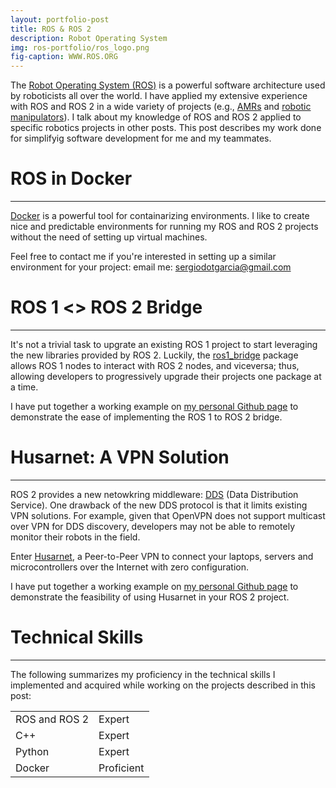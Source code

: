 ```yaml
---
layout: portfolio-post
title: ROS & ROS 2
description: Robot Operating System
img: ros-portfolio/ros_logo.png
fig-caption: WWW.ROS.ORG
---
```


The [Robot Operating System (ROS)](https://www.ros.org/) is a powerful software
architecture used by roboticists all over the world. I have applied my extensive
experience with ROS and ROS 2 in a wide variety of projects
(e.g., [AMRs](https://www.sergiogarciavergara.com/portfolio/02-amr/)
and
[robotic manipulators](https://www.sergiogarciavergara.com/portfolio/03-robotic-manipulation/)). I
talk about my knowledge of ROS and ROS 2 applied to specific robotics projects
in other posts. This post describes my work done for simplifyig software
development for me and my teammates.

# ROS in Docker <a id="headerlink" name="ros-docker" href="#ros-docker" title="Permalink to this headline"></a>
------------------

[Docker](https://www.docker.com/) is a powerful tool for containarizing
environments. I like to create nice and predictable environments for running my
ROS and ROS 2 projects without the need of setting up virtual machines.

Feel free to contact me if you're interested in setting up a similar environment
for your project:
email me: [sergiodotgarcia@gmail.com](mailto:sergiodotgarcia@gmail.com)

# ROS 1 <> ROS 2 Bridge <a id="headerlink" name="ros-bridge" href="#ros-bridge" title="Permalink to this headline"></a>
------------------

It's not a trivial task to upgrate an existing ROS 1 project to start leveraging
the new libraries provided by ROS 2. Luckily,
the [ros1_bridge](https://github.com/ros2/ros1_bridge) package allows ROS 1
nodes to interact with ROS 2 nodes, and viceversa; thus, allowing developers to
progressively upgrade their projects one package at a time.

I have put together a working example
on
[my personal Github page](https://github.com/sgarciav/ros2_playground/tree/master/ros_bridge) to
demonstrate the ease of implementing the ROS 1 to ROS 2 bridge.

# Husarnet: A VPN Solution <a id="headerlink" name="ros-husarnet" href="#ros-husarnet" title="Permalink to this headline"></a>
------------------

ROS 2 provides a new netowkring
middleware: [DDS](https://en.wikipedia.org/wiki/Data_Distribution_Service) (Data
Distribution Service). One drawback of the new DDS protocol is that it limits
existing VPN solutions. For example, given that OpenVPN does not support
multicast over VPN for DDS discovery, developers may not be able to remotely
monitor their robots in the field.

Enter [Husarnet](https://husarnet.com/), a Peer-to-Peer VPN to connect your
laptops, servers and microcontrollers over the Internet with zero configuration.

I have put together a working example
on
[my personal Github page](https://github.com/sgarciav/ros2_playground/tree/master/husarnet) to
demonstrate the feasibility of using Husarnet in your ROS 2 project.

# Technical Skills <a id="headerlink" name="ros-skills" href="#ros-skills" title="Permalink to this headline"></a>
------------------

The following summarizes my proficiency in the technical skills I implemented
and acquired while working on the projects described in this post:

<table>
  <tr>
    <td class="skills">ROS and ROS 2</td>
    <td>
      <div class="rating">
        <div class="line">
          <div class="tick expert">Expert</div>
        </div>
      </div>
    </td>
  </tr>
  <tr>
    <td class="skills">C++</td>
    <td>
      <div class="rating">
        <div class="line">
          <div class="tick expert">Expert</div>
        </div>
      </div>
    </td>
  </tr>
  <tr>
    <td class="skills">Python</td>
    <td>
      <div class="rating">
        <div class="line">
          <div class="tick expert">Expert</div>
        </div>
      </div>
    </td>
  </tr>
  <tr>
    <td class="skills">Docker</td>
    <td>
      <div class="rating">
        <div class="line">
          <div class="tick proficient">Proficient</div>
        </div>
      </div>
    </td>
  </tr>
</table>
